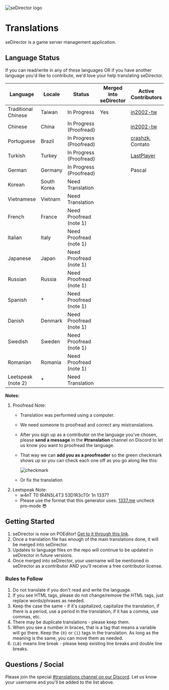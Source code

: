 ![seDirector logo](https://sedirector.net/images/logo.png)

# Translations

seDirector is a game server management application.

## Language Status

If you can read/write in any of these languages OR if you have another language you'd like to contribute, we'd love your help translating seDirector.

|Language|Locale|Status|Merged into seDirector|Active Contributors|
|--|--|--|--|--|
|Traditional Chinese|Taiwan|In Progress|Yes|[in2002-tw](https://github.com/in2002-tw)|
|Chinese|China|In Progress (Proofread)||[in2002-tw](https://github.com/in2002-tw)|
|Portuguese|Brazil|In Progress (Proofread)||[crashzk](https://github.com/crashzk), Contato|
|Turkish|Turkey|In Progress (Proofread)||[LastPlayer](https://github.com/LastPlayerTR)|
|German|Germany|In Progress (Proofread)||Pascal|
|Korean|South Korea|Need Translation|||
|Vietnamese|Vietnam|Need Translation|||
|French|France|Need Proofread (note 1)|||
|Italian|Italy|Need Proofread (note 1)|||
|Japanese|Japan|Need Proofread (note 1)|||
|Russian|Russia|Need Proofread (note 1)|||
|Spanish|*|Need Proofread (note 1)|||
|Danish|Denmark|Need Proofread (note 1)|||
|Swedish|Sweden|Need Proofread (note 1)|||
|Romanian|Romania|Need Proofread (note 1)|||
|Leetspeak (note 2)|*|Need Translation|||

**Notes:**
1. Proofread Note:
    - Translation was performed using a computer.
    - We need someone to proofread and correct any mistranslations.
    - After you sign up as a contributor on the language you've chosen, please **send a message** in the **#translation** channel on Discord to let us know you want to proofread the language.
    - That way we can **add you as a proofreader** so the green checkmark shows up so you can check each one off as you go along like this:

        ![checkmark](https://i.imgur.com/NO6kLAS.png)
    - Or fix the translation
2. Leetspeak Note:
   - w4nT T0 tR4N5L4T3 53D1R3cT0r 1n 1337?
   - Please use the format that this generator uses: [1337.me](https://1337.me) uncheck pro-mode 😎

## Getting Started

1.  seDirector is now on POEditor! [Get to it through this link](https://sedirector.net/translations/poeditor).
2.  Once a translation file has enough of the main translations done, it will be merged into seDirector.
3.  Updates to language files on the repo will continue to be updated in seDirector in future versions.
4.  Once merged into seDirector, your username will be mentioned in seDirector as a contributor AND you'll receive a free contributor license.

### Rules to Follow

1.  Do not translate if you don't read and write the language.
2.  If you see HTML tags, please do not change/remove the HTML tags, just replace words/phrases as needed.
3.  Keep the case the same - if it's capitalized, capitalize the translation, if there is a period, use a period in the translation, if it has a comma, use commas, etc.
4.  There may be duplicate translations - please keep them.
5.  When you see a number in braces, that is a tag that means a variable will go there. Keep the `{0}` or `{1}` tags in the translation. As long as the meaning is the same, you can move them as needed.
6.  `{LB}` means line break - please keep existing line breaks and double line breaks.

## Questions / Social

Please join the special [#translations channel on our Discord](https://sedirector.net/discord/translations). Let us know your username and you'll be added to the list above.
